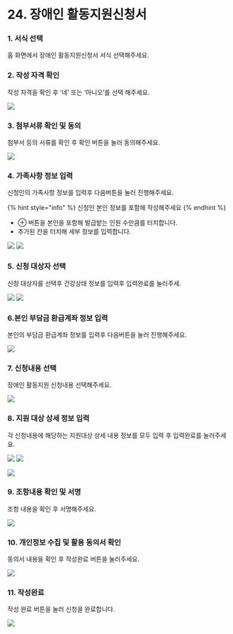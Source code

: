 # 24. 장애인 활동지원신청서

### 1. 서식 선택

홈 화면에서 장애인 활동지원신청서 서식 선택해주세요.

### 2. 작성 자격 확인

작성 자격을 확인 후 ‘네' 또는 ‘아니오’를 선택 해주세요.

![](<../../.gitbook/assets/24. 장애인 활동지원\_본인 확인.png>)

### 3. 첨부서류 확인 및 동의

첨부서 등의 서류를 확인 후 확인 버튼을 눌러 동의해주세요.

![](<../../.gitbook/assets/24.장애인 활동지원\_첨부서류.png>)

### 4. 가족사항 정보 입력

신청인의 가족사항 정보를 입력후 다음버튼을 눌러 진행해주세요.&#x20;

{% hint style="info" %}
신청인 본인 정보를 포함해 작성해주세요
{% endhint %}

* ⊕ 버튼을 본인을 포함해 발급밭는 인원 수만큼를 터치합니다.
* 추가된 칸을 터치해 세부 정보를 입력합니다.

![](<../../.gitbook/assets/24.장애인 활동지원\_가족사항.png>) ![](<../../.gitbook/assets/24.장애인 활동지원\_가족 구성원 정보입력.png>)

### 5. 신청 대상자 선택

신청 대상자를 선택후 건강상태 정보를 입력후 입력완료를 눌러주세.&#x20;

![](<../../.gitbook/assets/24.장애인 활동지원\_신청인선택.png>) ![](<../../.gitbook/assets/24.장애인 활동지원\_건강상태 입력.png>)

### 6.본인 부담금 환급계좌 정보 입력

본인의 부담금 환급계좌 정보를 입력후 다음버튼을 눌러 진행해주세요.&#x20;

![](<../../.gitbook/assets/24.장애인 활동지원\_부담금 환급계좌.png>)

### 7. 신청내용 선택

장애인 활동지원 신청내용 선택해주세요.&#x20;

![](<../../.gitbook/assets/24.장애인 활동지원\_신청내용.png>)

### 8. 지원 대상 상세 정보 입력

각 신청내용에 해당하는 지원대상 상세 내용 정보를 모두 입력 후 입력완료를 눌러주세요.&#x20;

![](<../../.gitbook/assets/24.장애인 활동지원\_긴급활동지원 상세.png>) ![](<../../.gitbook/assets/24.장애인 활동지원\_특별지원 급여상세.png>)

![](<../../.gitbook/assets/24.장애인 활동지원\_활동지원급여 상세.png>)

### 9. 조항내용 확인 및 서명

조항 내용을 확인 후 서명해주세요.

![](<../../.gitbook/assets/24.장애인 활동지원\_조항확인.png>)

### 10. 개인정보 수집 및 활용 동의서 확인

동의서 내용을 확인 후 작성완료 버튼을 눌러주세요.&#x20;

![](<../../.gitbook/assets/24.장애인 활동지원\_개인정보 수집 동의서.png>)

### 11. 작성완료

작성 완료 버튼을 눌러 신청을 완료합니다.

![](<../../.gitbook/assets/공통\_서류 작성이 끝났습니다.png>)
